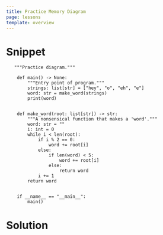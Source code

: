 ```yaml
---
title: Practice Memory Diagram
page: lessons
template: overview
---
```


# Snippet

<pre>
<code class="python">   """Practice diagram."""

    def main() -> None:
        """Entry point of program."""
        strings: list[str] = ["hey", "o", "eh", "e"]
        word: str = make_word(strings)
        print(word)


    def make_word(root: list[str]) -> str:
        """A nonsensical function that makes a 'word'."""
        word: str = ""
        i: int = 0
        while i < len(root):
            if i % 2 == 0:
                word += root[i]
            else:
                if len(word) < 5:
                    word += root[i]
                else:
                    return word
            i += 1
        return word


    if __name__ == "__main__":
        main()
</code></pre>

# Solution


